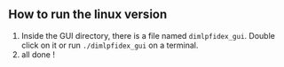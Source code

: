 ## How to run the linux version

1. Inside the GUI directory, there is a file named `dimlpfidex_gui`. Double click on it or run `./dimlpfidex_gui` on a terminal.
2. all done !